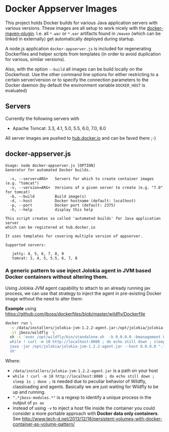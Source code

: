 # Docker Appserver Images

This project holds Docker builds for various Java application servers with various versions. 
These images are all setup to work nicely with the [docker-maven-plugin](https://github.com/rhuss/docker-maven-plugin).
I.e. all `*.war` or `*.ear` artifacts found in `/maven` (which can be linked in externally) get automatically deployed
during startup.

A node.js application `docker-appserver.js` is included for regenerating Dockerfiles and helper scripts from templates (in 
order to avoid duplication for various, similar versions).

Also, with the option `--build` all images can be build locally on the Dockerhost. Use the other command line options
for either restricting to a certain server/version or to specify the connection parameters to the Docker daemon 
(by default the environment variable `DOCKER_HOST` is evaluated)
 
## Servers

Currently the following servers with 

* Apache Tomcat: 3.3, 4.1, 5.0, 5.5, 6.0, 7.0, 8.0

All server images are pushed to [hub.docker.io](https://registry.hub.docker.com/repos/consol/) and can be faved there ;-)

## docker-appserver.js

````
Usage: node docker-appserver.js [OPTION]
Generator for automated Docker builds.

  -s, --server=ARG+   Servers for which to create container images (e.g. "tomcat")
  -v, --version=ARG+  Versions of a given server to create (e.g. "7.0" for tomcat)
  -b, --build         Build image(s)
  -d, --host          Docker hostname (default: localhost)
  -p, --port          Docker port (default: 2375)
  -h, --help          display this help

This script creates so called 'automated builds' for Java application server
which can be registered at hub.docker.io

It uses templates for covering multiple version of appserver.

Supported servers:

   jetty: 4, 5, 6, 7, 8, 9
   tomcat: 3, 4, 5, 5.5, 6, 7, 8
````

### A generic pattern to use inject Jolokia agent in JVM based Docker containers without altering them.

Using Jolokia JVM agent capability to attach to an already running jav process, we can use that strategy to inject the agent in pre-existing Docker image without the need to alter them:

**Example** using https://github.com/jboss/dockerfiles/blob/master/wildfly/Dockerfile
```bash
docker run \
  -v /data/installers/jolokia-jvm-1.2.2-agent.jar:/opt/jolokia/jolokia-jvm-1.2.2-agent.jar \
  -it jboss/wildfly  \
  sh -c 'exec /opt/wildfly/bin/standalone.sh  -b 0.0.0.0 -bmanagement 0.0.0.0 &  \
  while ! curl -m 10 http://localhost:8080 ; do echo still down ; sleep 1s ; done ; \
  java -jar /opt/jolokia/jolokia-jvm-1.2.2-agent.jar --host 0.0.0.0 ".*jboss-modules.*"; \
  sh'
```
Where:
- `/data/installers/jolokia-jvm-1.2.2-agent.jar` is a path on your host
- `while ! curl -m 10 http://localhost:8080 ; do echo still down ; sleep 1s ; done ;` is needed due to peculiar behavior of Wildfly, classloading and agents. Basically we are just waiting for Wildfly to be up and running.
- `".*jboss-modules.*"` is a regexp to identify a unique process in the output of `ps ax`
- instead of using `-v` to inject a host file inside the container you could consider a more portable approach with **Docker data only containers**. See http://www.tech-d.net/2013/12/16/persistent-volumes-with-docker-container-as-volume-pattern/
